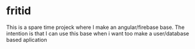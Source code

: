 # fritid
This is a spare time projeck where I make an angular/firebase base. The intention is that I can use this base when i want too make a user/database based aplication
